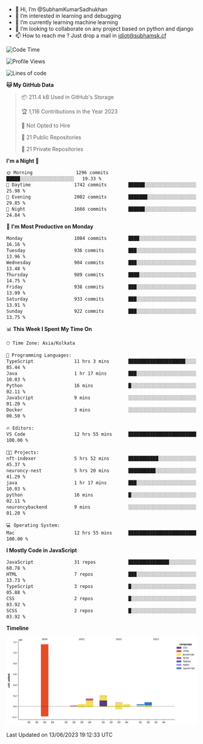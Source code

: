 - 👋 Hi, I’m @SubhamKumarSadhukhan
- 👀 I’m interested in learning and debugging
- 🌱 I’m currently learning machine learning
- 💞️ I’m looking to collaborate on any project based on python and django
- 📫 How to reach me ?
      Just drop a mail in idiot@subhamsk.cf

<!---
SubhamKumarSadhukhan/SubhamKumarSadhukhan is a ✨ special ✨ repository because its `README.md` (this file) appears on your GitHub profile.
You can click the Preview link to take a look at your changes.
--->


<!--START_SECTION:waka-->
![Code Time](http://img.shields.io/badge/Code%20Time-1%2C227%20hrs%2053%20mins-blue)

![Profile Views](http://img.shields.io/badge/Profile%20Views-4-blue)

![Lines of code](https://img.shields.io/badge/From%20Hello%20World%20I%27ve%20Written-1.8%20million%20lines%20of%20code-blue)

**🐱 My GitHub Data** 

> 📦 211.4 kB Used in GitHub's Storage 
 > 
> 🏆 1,116 Contributions in the Year 2023
 > 
> 🚫 Not Opted to Hire
 > 
> 📜 21 Public Repositories 
 > 
> 🔑 21 Private Repositories 
 > 
**I'm a Night 🦉** 

```text
🌞 Morning                1296 commits        █████░░░░░░░░░░░░░░░░░░░░   19.33 % 
🌆 Daytime                1742 commits        ██████░░░░░░░░░░░░░░░░░░░   25.98 % 
🌃 Evening                2002 commits        ███████░░░░░░░░░░░░░░░░░░   29.85 % 
🌙 Night                  1666 commits        ██████░░░░░░░░░░░░░░░░░░░   24.84 % 
```
📅 **I'm Most Productive on Monday** 

```text
Monday                   1084 commits        ████░░░░░░░░░░░░░░░░░░░░░   16.16 % 
Tuesday                  936 commits         ███░░░░░░░░░░░░░░░░░░░░░░   13.96 % 
Wednesday                904 commits         ███░░░░░░░░░░░░░░░░░░░░░░   13.48 % 
Thursday                 989 commits         ████░░░░░░░░░░░░░░░░░░░░░   14.75 % 
Friday                   938 commits         ███░░░░░░░░░░░░░░░░░░░░░░   13.99 % 
Saturday                 933 commits         ███░░░░░░░░░░░░░░░░░░░░░░   13.91 % 
Sunday                   922 commits         ███░░░░░░░░░░░░░░░░░░░░░░   13.75 % 
```


📊 **This Week I Spent My Time On** 

```text
🕑︎ Time Zone: Asia/Kolkata

💬 Programming Languages: 
TypeScript               11 hrs 3 mins       █████████████████████░░░░   85.44 % 
Java                     1 hr 17 mins        ███░░░░░░░░░░░░░░░░░░░░░░   10.03 % 
Python                   16 mins             █░░░░░░░░░░░░░░░░░░░░░░░░   02.11 % 
JavaScript               9 mins              ░░░░░░░░░░░░░░░░░░░░░░░░░   01.20 % 
Docker                   3 mins              ░░░░░░░░░░░░░░░░░░░░░░░░░   00.50 % 

🔥 Editors: 
VS Code                  12 hrs 55 mins      █████████████████████████   100.00 % 

🐱‍💻 Projects: 
nft-indexer              5 hrs 52 mins       ███████████░░░░░░░░░░░░░░   45.37 % 
neuroncy-nest            5 hrs 20 mins       ██████████░░░░░░░░░░░░░░░   41.29 % 
java                     1 hr 17 mins        ███░░░░░░░░░░░░░░░░░░░░░░   10.03 % 
python                   16 mins             █░░░░░░░░░░░░░░░░░░░░░░░░   02.11 % 
neuroncybackend          9 mins              ░░░░░░░░░░░░░░░░░░░░░░░░░   01.20 % 

💻 Operating System: 
Mac                      12 hrs 55 mins      █████████████████████████   100.00 % 
```

**I Mostly Code in JavaScript** 

```text
JavaScript               31 repos            ███████████████░░░░░░░░░░   60.78 % 
HTML                     7 repos             ███░░░░░░░░░░░░░░░░░░░░░░   13.73 % 
TypeScript               3 repos             █░░░░░░░░░░░░░░░░░░░░░░░░   05.88 % 
CSS                      2 repos             █░░░░░░░░░░░░░░░░░░░░░░░░   03.92 % 
SCSS                     2 repos             █░░░░░░░░░░░░░░░░░░░░░░░░   03.92 % 
```



**Timeline**

![Lines of Code chart](https://raw.githubusercontent.com/SubhamKumarSadhukhan/SubhamKumarSadhukhan/main/assets/bar_graph.png)


 Last Updated on 13/06/2023 19:12:33 UTC
<!--END_SECTION:waka-->

